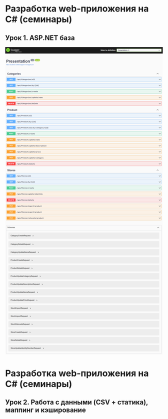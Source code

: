 # Разработка web-приложения на C# (семинары)

## Урок 1. ASP.NET база

![Alt text](./images/seminar_01.png "a title")

# Разработка web-приложения на C# (семинары)

## Урок 2. Работа с данными (CSV + статика), маппинг и кэширование

